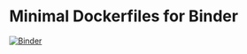 # Minimal Dockerfiles for Binder

[![Binder](https://mybinder.org/badge.svg)](https://mybinder.org/v2/gh/binder-examples/minimal-dockerfile/master)
